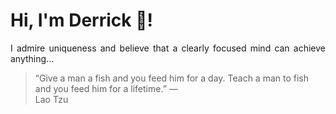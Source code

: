 # Hi, I'm Derrick 👋!
<p align="justify">I admire uniqueness and believe that a clearly focused mind can achieve anything...</p> 
<!-- #quote-start -->
<blockquote>&ldquo;Give a man a fish and you feed him for a day. Teach a man to fish and you feed him for a lifetime.&rdquo; &mdash; <footer>Lao Tzu</footer></blockquote>
<!-- #quote-end -->
